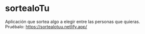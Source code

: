 # sortealoTu
Aplicación que sortea algo a elegir entre las personas que quieras.
Pruébalo: https://sortealotuu.netlify.app/

